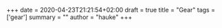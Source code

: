 +++
date = 2020-04-23T21:21:54+02:00
draft = true
title = "Gear"
tags = ['gear']
summary = ""
author = "hauke"
+++
